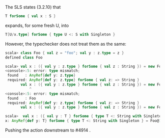 The SLS states (3.2.10) that
```scala
T forSome { val x : S } 
```
expands, for some fresh U, into
```scala
T[U/x.type] forSome { type U <: S with Singleton }
```
However, the typechecker does not treat them as the same:
```scala
scala> class Foo { val z = "foo"; val y : z.type = z }
defined class Foo

scala> val x : ({ val y : z.type } forSome { val z : String }) = new Foo
<console>:5: error: type mismatch;
 found   : AnyRef{def y: z.type}
 required: AnyRef{def y: z.type} forSome { val z: => String }
       val x : ({ val y : z.type } forSome { val z : String }) = new Foo
           ^
<console>:5: error: type mismatch;
 found   : Foo
 required: AnyRef{def y: z.type} forSome { val z: => String }
       val x : ({ val y : z.type } forSome { val z : String }) = new Foo

scala>  val x : ({ val y : T } forSome { type T <: String with Singleton }) = new Foo
x: AnyRef{def y: T} forSome { type T <: String with Singleton } = Foo@1febf99
```
Pushing the action downstream to #4914 .
